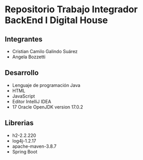 # Repositorio Trabajo Integrador BackEnd  I Digital House

## Integrantes

- Cristian Camilo Galindo Suárez
- Angela Bozzetti

## Desarrollo
- Lenguaje de programación Java
- HTML
- JavaScript
- Editor IntelliJ IDEA
- 17 Oracle OpenJDK version 17.0.2

## Librerias
- h2-2.2.220
- log4j-1.2.17
- apache-maven-3.8.7
- Spring Boot
